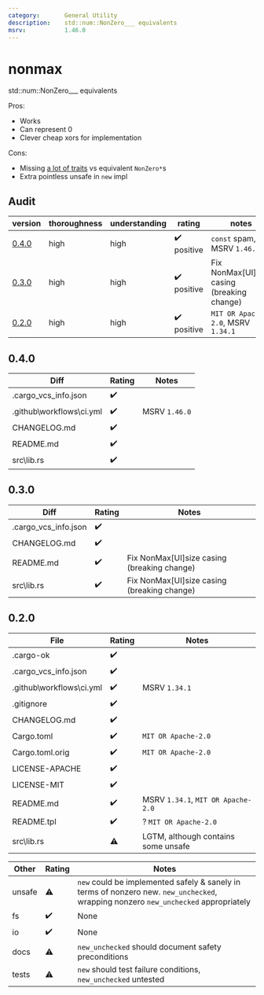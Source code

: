 ```yaml
---
category:       General Utility
description:    std::num::NonZero___ equivalents
msrv:           1.46.0
---
```


# nonmax

std::num::NonZero___ equivalents

Pros:
* Works
* Can represent 0
* Clever cheap xors for implementation

Cons:
* Missing [a lot of traits](https://doc.rust-lang.org/std/num/struct.NonZeroI32.html#trait-implementations) vs equivalent `NonZero*`s
* Extra pointless unsafe in `new` impl

## Audit

| version   | thoroughness | understanding | rating | notes |
| --------- | ------------ | ------------- | ------ | ----- |
| [0.4.0] | high | high | ✔️ positive | `const` spam, MSRV `1.46.0`
| [0.3.0] | high | high | ✔️ positive | Fix NonMax\[UI\]size casing (breaking change)
| [0.2.0] | high | high | ✔️ positive | `MIT OR Apache-2.0`, MSRV `1.34.1`

<!--
    thoroughness:   none low medium high
    understanding:  none low medium high
    rating:         ❌ dangerous ⚠️❗️ negative ❔ neutral ✔️ positive ✔️ strong
-->

[0.4.0]: #0.4.0
[0.3.0]: #0.3.0
[0.2.0]: #0.2.0

<h2 name="0.4.0">0.4.0</h2>

| Diff                                                      | Rating | Notes |
| --------------------------------------------------------- | ------ | ----- |
| <span>.</span>cargo_vcs_info<span>.</span>json            | ✔️
| <span>.</span>github\workflows\ci<span>.</span>yml        | ✔️ | MSRV `1.46.0`
| CHANGELOG<span>.</span>md                                 | ✔️
| README<span>.</span>md                                    | ✔️
| src\lib<span>.</span>rs                                   | ✔️

<h2 name="0.3.0">0.3.0</h2>

| Diff                                                      | Rating | Notes |
| --------------------------------------------------------- | ------ | ----- |
| <span>.</span>cargo_vcs_info<span>.</span>json            | ✔️
| CHANGELOG<span>.</span>md                                 | ✔️
| README<span>.</span>md                                    | ✔️ | Fix NonMax\[UI\]size casing (breaking change)
| src\lib<span>.</span>rs                                   | ✔️ | Fix NonMax\[UI\]size casing (breaking change)

<h2 name="0.2.0">0.2.0</h2>

| File                                                      | Rating | Notes |
| --------------------------------------------------------- | ------ | ----- |
| <span>.</span>cargo-ok                                    | ✔️
| <span>.</span>cargo_vcs_info<span>.</span>json            | ✔️
| <span>.</span>github\workflows\ci<span>.</span>yml        | ✔️ | MSRV `1.34.1`
| <span>.</span>gitignore                                   | ✔️
| CHANGELOG<span>.</span>md                                 | ✔️
| Cargo<span>.</span>toml                                   | ✔️ | `MIT OR Apache-2.0`
| Cargo<span>.</span>toml<span>.</span>orig                 | ✔️ | `MIT OR Apache-2.0`
| LICENSE-APACHE                                            | ✔️
| LICENSE-MIT                                               | ✔️
| README<span>.</span>md                                    | ✔️ | MSRV `1.34.1`, `MIT OR Apache-2.0`
| README<span>.</span>tpl                                   | ✔️ | ? `MIT OR Apache-2.0`
| src\lib<span>.</span>rs                                   | ⚠️ | LGTM, although contains some unsafe

| Other     | Rating | Notes |
| --------- | ------ | ----- |
| unsafe    | ⚠️ | `new` could be implemented safely & sanely in terms of nonzero new.  `new_unchecked`, wrapping nonzero `new_unchecked` appropriately
| fs        | ✔️ | None
| io        | ✔️ | None
| docs      | ⚠️ | `new_unchecked` should document safety preconditions
| tests     | ⚠️ | `new` should test failure conditions, `new_unchecked` untested

<!-- Templates

✔️❔⚠️❗️❌

#### :exclamation:  \[1\] Unsound ...
#### \[1\] Note ...
[1]: #exclamation--1-unsound-...
[2]: #1-note-...
[user/repository#1]: https://github.com/user/repository/issues/1
[user/repository#1]: https://github.com/user/repository/pull/1



# DiffVersionTemplate

| diff                  | rating | notes |
| --------------------- | ------ | ----- |
| 

# Full File Version Template

| Line  | Notes |
| -----:| ----- |
| 

-->
